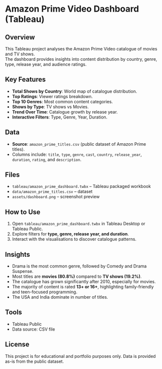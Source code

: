 # Amazon Prime Video Dashboard (Tableau)

## Overview
This Tableau project analyses the Amazon Prime Video catalogue of movies and TV shows.  
The dashboard provides insights into content distribution by country, genre, type, release year, and audience ratings.

## Key Features
- **Total Shows by Country**: World map of catalogue distribution.  
- **Top Ratings**: Viewer ratings breakdown.  
- **Top 10 Genres**: Most common content categories.  
- **Shows by Type**: TV shows vs Movies.  
- **Trend Over Time**: Catalogue growth by release year.  
- **Interactive Filters**: Type, Genre, Year, Duration.

## Data
- **Source**: `amazon_prime_titles.csv` (public dataset of Amazon Prime titles).  
- Columns include: `title`, `type`, `genre`, `cast`, `country`, `release_year`, `duration`, `rating`, and `description`.  

## Files
- `tableau/amazon_prime_dashboard.twbx` – Tableau packaged workbook  
- `data/amazon_prime_titles.csv` – dataset  
- `assets/dashboard.png` – screenshot preview  

## How to Use
1. Open `tableau/amazon_prime_dashboard.twbx` in Tableau Desktop or Tableau Public.  
2. Explore filters for **type, genre, release year, and duration**.  
3. Interact with the visualisations to discover catalogue patterns.

## Insights
- Drama is the most common genre, followed by Comedy and Drama Suspense.  
- Most titles are **movies (80.8%)** compared to **TV shows (19.2%)**.  
- The catalogue has grown significantly after 2010, especially for movies.  
- The majority of content is rated **13+ or 16+**, highlighting family-friendly and teen-focused programming.  
- The USA and India dominate in number of titles.

## Tools
- Tableau Public  
- Data source: CSV file  

## License
This project is for educational and portfolio purposes only. Data is provided as-is from the public dataset.

